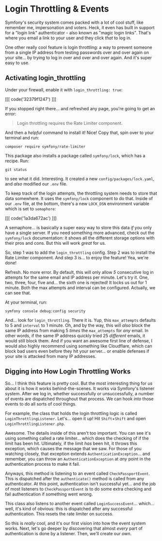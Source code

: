 # Login Throttling & Events

Symfony's security system comes packed with a lot of cool stuff, like remember me,
impersonation and voters. Heck, it even has built in support for a "login link"
authenticator - also known as "magic login links". That's where you email a link
to your user and they click *that* to log in.

One other really cool feature is login throttling: a way to prevent someone from
a single IP address from testing passwords over and over again on your site... by
trying to log in over and over and over again. And it's super easy to use.

## Activating login_throttling

Under your firewall, enable it with `login_throttling: true`:

[[[ code('32379f1247') ]]]

If you stopped right there... and refreshed any page, you're going to get an error:

> Login throttling requires the Rate Limiter component.

And then a *helpful* command to install it! Nice! Copy that, spin over to your
terminal and run:

```terminal
composer require symfony/rate-limiter
```

This package also installs a package called `symfony/lock`, which has a recipe.
Run:

```terminal
git status
```

to see what it did. Interesting. It created a new `config/packages/lock.yaml`,
and *also* modified our `.env` file.

To keep track of the login attempts, the throttling system needs to store that
data somewhere. It uses the `symfony/lock` component to do that. Inside of our
`.env` file, at the bottom, there's a new `LOCK_DSN` environment variable which
is set to `semaphore`:

[[[ code('1a3da672ac') ]]]

A semaphore... is basically a super easy way to store this data *if* you only
have a single server. If you need something more advanced, check out the
`symfony/lock` documentation: it shows all the different storage options with
their pros and cons. But this will work *great* for us.

So, step 1 was to add the `login_throttling` config. Step 2 was to install the
Rate Limiter component. And step 3 is... to enjoy the feature! Yea, we're done!

Refresh. No more error. By default, this will only allow *5* consecutive log in
attempts for the same email and IP address per minute. Let's try it. One, two,
three, four, five and... the sixth one is rejected! It locks us out for 1 minute.
Both the max attempts and interval can be configured. Actually, we can see that.

At your terminal, run:

```terminal
symfony console debug:config security
```

And... look for `login_throttling`. There it is. Yup, this `max_attempts` defaults
to 5 and `interval` to 1 minute. Oh, and by the way, this will *also* block the
same IP address from making 5 *times* the `max_attempts` for *any* email. In other
words, if the same IP address quickly tried 25 *different* emails, it would still
block them. And if you want an awesome first line of defense, I would also highly
recommend using something like Cloudflare, which can block bad users even before
they hit your server... or enable defenses if your site is attacked from many IP
addresses.

## Digging into How Login Throttling Works

So... I think this feature is pretty cool. But the most interesting thing for *us*
about it is how it works behind-the-scenes. It works via Symfony's listener system.
After we log in, whether successfully or unsuccessfully, a number of events are
dispatched throughout that process. We can hook *into* those events to do all sorts
of cool things.

For example, the class that holds the login throttling logic is called
`LoginThrottlingListener`. Let's... open it up! Hit `Shift`+`Shift` and open
`LoginThrottlingListener.php`.

Awesome. The details inside of this aren't too important. You can see it's using
something called a rate limiter... which does the checking of if the limit has
been hit. Ultimately, if the limit *has* been hit, it throws this exception, which
causes the message that we saw. For those of you watching closely, that exception
extends `AuthenticationException`... and remember, you can throw an
`AuthenticationException` at *any* point in the authentication process to make it
fail.

Anyways, this method is listening to an event called `CheckPassportEvent`. This
is dispatched after the `authenticate()` method is called from any authenticator.
At this point, authentication isn't successful yet... and the job of most listeners
to `CheckPassportEvent` is to do some extra checking and fail authentication if
something went wrong.

This class also listens to another event called `LoginSuccessEvent`... which... well,
it's kind of obvious: this is dispatched after any successful authentication. This
resets the rate limiter on success.

So this is *really* cool, and it's our first vision into how the event system
works. Next, let's go deeper by discovering that almost *every* part of authentication
is done by a listener. Then, we'll create our *own*.
